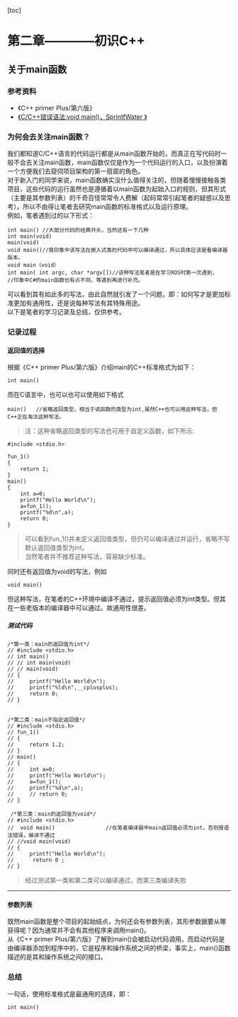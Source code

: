 [toc]



# 第二章————初识C++


## 关于main函数
### 参考资料
* 《C++ primer Plus/第六版》
* [《C/C++错误语法:void main()，SprintfWater 》
](https://blog.csdn.net/sprintfwater/article/details/8766810)
### 为何会去关注main函数？
我们都知道C/C++语言的代码运行都是从main函数开始的，而真正在写代码时一般不会去关注main函数，main函数仅仅是作为一个代码运行的入口，以及扮演着一个方便我们去窥伺项目架构的第一扇窗的角色。<br>
对于新入门的同学来说，main函数确实没什么值得关注的，但随着慢慢接触各类项目，这些代码的运行虽然也是遵循着以main函数为起始入口的规则，但其形式（主要是其参数列表）的千奇百怪常常令人费解（起码常常引起笔者的疑惑以及思考）。所以不由得让笔者去研究main函数的标准格式以及运行原理。<br>
例如，笔者遇到过的以下形式：
```
int main() //大部分代码的经典开头，当然还有一下几种
int main(void)
main(void)
void main()//我印象中该写法在嵌入式类的代码中可以编译通过，所以具体应该是看编译器版本。
void main（void）
int main( int argc, char *argv[])//该种写法笔者是在学习ROS时第一次遇到，
//印象中C#的main函数也有点不同，等遇到再进行补充。
```
可以看到其有如此多的写法，由此自然就引发了一个问题，即：如何写才是更加标准更加有通用性，还是说每种写法有其特殊用途。<br>
以下是笔者的学习记录及总结，仅供参考。
### 记录过程


#### 返回值的选择
根据《C++ primer Plus/第六版》介绍main的C++标准格式为如下：
```
int main()
```
而在C语言中，也可以也可以使用如下格式
```
main()   //省略返回类型，相当于说函数的类型为int,虽然C++也可以用这种写法，但C++正在淘汰这种写法。
```
>注：这种省略返回类型的写法也可用于自定义函数，如下所示:
```
#include <stdio.h>

fun_1()
{
    return 1;
}
main()
{
    int a=0;
    printf("Hello World\n");
    a=fun_1();
    printf("%d\n",a);
    return 0;
}
```
> 可以看到fun_1()并未定义返回值类型，但仍可以编译通过并运行，省略不写默认返回值类型为int。<br>
> 当然笔者并不推荐这种写法，容易缺少标准。

同时还有返回值为void的写法，例如
```
void main()
```
但这种写法，在笔者的C++环境中编译不通过，提示返回值必须为int类型。但其在一些老版本的编译器中可以通过。故通用性很差。

##### 测试代码
```
/*第一类：main的返回值为int*/
// #include <stdio.h>
// int main()
// // int main(void)
// // main(void)
// {
//     printf("Hello World\n");
//     printf("%ld\n",__cplusplus);
//     return 0;
// }


/*第二类：main不指定返回值*/
// #include <stdio.h>
// fun_1()
// {
//     return 1.2;
// }
// main()
// {
//     int a=0;
//     printf("Hello World\n");
//     a=fun_1();
//     printf("%d\n",a);
//     // return 0;
// }

 /*第三类：main的返回值为void*/
// #include <stdio.h>
//  void main()                //在笔者编译器中main返回值必须为int，否则报语法错误，编译不通过
// //void main(void)
// {
//     printf("Hello World\n");
//      return 0 ;
// }
```
>经过测试第一类和第二类可以编译通过，而第三类编译失败

---

#### 参数列表
既然main函数是整个项目的起始结点，为何还会有参数列表，其形参数据要从哪获得呢？因为通常并不会有其他程序来调用main()。<br>
从《C++ primer Plus/第六版》了解到main()会被启动代码调用，而启动代码是由编译器添加到程序中的，它是程序和操作系统之间的桥梁，事实上，main()函数描述的是其和操作系统之间的接口。
### 总结
一句话，使用标准格式是最通用的选择，即：
```
int main()
```

###
